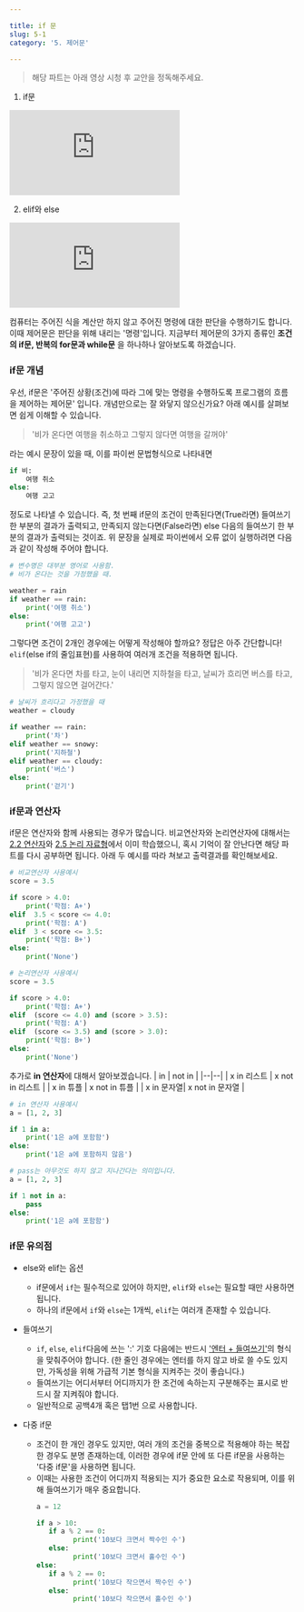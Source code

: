 ```yaml
---

title: if 문
slug: 5-1
category: '5. 제어문'

---
```


> 해당 파트는 아래 영상 시청 후 교안을 정독해주세요.

1. if문      
<iframe class="w-full" style="aspect-ratio: 16 / 9;" src="https://www.youtube.com/embed/wBT2H2nkeyE?list=PLGPF8gvWLYypeEoFNTfSHdFL5WRLAfmmm" title="YouTube video player" frameborder="0" allow="accelerometer; autoplay; clipboard-write; encrypted-media; gyroscope; picture-in-picture" allowfullscreen></iframe>

2. elif와 else
<iframe class="w-full" style="aspect-ratio: 16 / 9;" src="https://www.youtube.com/embed/M2nsSWyQui4?list=PLGPF8gvWLYypeEoFNTfSHdFL5WRLAfmmm" title="YouTube video player" frameborder="0" allow="accelerometer; autoplay; clipboard-write; encrypted-media; gyroscope; picture-in-picture" allowfullscreen></iframe>

컴퓨터는 주어진 식을 계산만 하지 않고 주어진 명령에 대한 판단을 수행하기도 합니다. 이때 제어문은 판단을 위해 내리는 '명령'입니다. 지금부터 제어문의 3가지 종류인 **조건의 if문, 반복의 for문과 while문** 을 하나하나 알아보도록 하겠습니다. 

### if문 개념
우선, if문은  '주어진 상황(조건)에 따라 그에 맞는 명령을 수행하도록 프로그램의 흐름을 제어하는 제어문' 입니다. 개념만으로는 잘 와닿지 않으신가요? 아래 예시를 살펴보면 쉽게 이해할 수 있습니다. 

>'비가 온다면 여행을 취소하고 그렇지 않다면 여행을 갈꺼야'

라는 예시 문장이 있을 때, 이를 파이썬 문법형식으로 나타내면
```python
if 비:
	여행 취소
else:
	여행 고고
```
정도로 나타낼 수 있습니다. 즉, 첫 번째 if문의 조건이 만족된다면(True라면) 들여쓰기 한 부분의 결과가 출력되고, 만족되지 않는다면(False라면) else 다음의 들여쓰기 한 부분의 결과가 출력되는 것이죠. 위 문장을 실제로 파이썬에서 오류 없이 실행하려면 다음과 같이 작성해 주어야 합니다. 
```python
# 변수명은 대부분 영어로 사용함.
# 비가 온다는 것을 가정했을 때.

weather = rain
if weather == rain:
	print('여행 취소')
else:
	print('여행 고고')
```
그렇다면 조건이 2개인 경우에는 어떻게 작성해야 할까요? 정답은 아주 간단합니다! `elif`(else if의 줄임표현)를 사용하여 여러개 조건을 적용하면 됩니다. 

> '비가 온다면 차를 타고, 눈이 내리면 지하철을 타고, 날씨가 흐리면 버스를 타고, 그렇지 않으면 걸어간다.'
```python
# 날씨가 흐리다고 가정했을 때
weather = cloudy

if weather == rain:
	print('차')
elif weather == snowy:
	print('지하철')
elif weather == cloudy:
	print('버스')
else:
	print('걷기')
```

### if문과 연산자
if문은 연산자와 함께 사용되는 경우가 많습니다. 비교연산자와 논리연산자에 대해서는  [2.2 연산자](https://curriculum.cosadama.com/python/2-2)와 [2.5 논리 자료형](https://curriculum.cosadama.com/python/2-5)에서 이미 학습했으니, 혹시 기억이 잘 안난다면 해당 파트를 다시 공부하면 됩니다. 아래 두 예시를 따라 쳐보고 출력결과를 확인해보세요. 
```python
# 비교연산자 사용예시
score = 3.5

if score > 4.0:
	print('학점: A+')
elif  3.5 < score <= 4.0:
	print('학점: A')
elif  3 < score <= 3.5:
	print('학점: B+')
else:
	print('None')
```
```python
# 논리연산자 사용예시
score = 3.5

if score > 4.0:
	print('학점: A+')
elif  (score <= 4.0) and (score > 3.5):
	print('학점: A')
elif  (score <= 3.5) and (score > 3.0):
	print('학점: B+')
else:
	print('None')
```
추가로 **in 연산자**에 대해서 알아보겠습니다. 
| in | not in |
|--|--|
| x in 리스트 | x not in 리스트 |
| x in 튜플 | x not in 튜플 |
| x in 문자열| x not in 문자열 |

```python
# in 연산자 사용예시
a = [1, 2, 3]

if 1 in a:
	print('1은 a에 포함함')
else:
	print('1은 a에 포함하지 않음')
```

```python
# pass는 아무것도 하지 않고 지나간다는 의미입니다.
a = [1, 2, 3]

if 1 not in a:
	pass
else:
	print('1은 a에 포함함')
```

### if문 유의점

* else와 elif는 옵션
	* if문에서 `if`는 필수적으로 있어야 하지만, `elif`와 `else`는 필요할 때만 사용하면 됩니다. 
	* 하나의 if문에서 `if`와 `else`는 1개씩, `elif`는 여러개 존재할 수 있습니다. 

* 들여쓰기
	*  `if`, `else`, `elif`다음에 쓰는 ':' 기호 다음에는 반드시 <u>'엔터 + 들여쓰기'</u>의 형식을 맞춰주어야 합니다. (한 줄인 경우에는 엔터를 하지 않고 바로 쓸 수도 있지만, 가독성을 위해 가급적 기본 형식을 지켜주는 것이 좋습니다.)
	* 들여쓰기는 어디서부터 어디까지가 한 조건에 속하는지 구분해주는 표시로 반드시 잘 지켜줘야 합니다. 
	* 일반적으로 공백4개 혹은 탭1번 으로 사용합니다. 

* 다중 if문
	* 조건이 한 개인 경우도 있지만, 여러 개의 조건을 중복으로 적용해야 하는 복잡한 경우도 분명 존재하는데, 이러한 경우에 if문 안에 또 다른 if문을 사용하는 '다중 if문'을  사용하면 됩니다. 
	* 이때는 사용한 조건이 어디까지 적용되는 지가 중요한 요소로 작용되며, 이를 위해 들여쓰기가 매우 중요합니다. 
         ```python
		a = 12

		if a > 10:
			if a % 2 == 0:
				  print('10보다 크면서 짝수인 수')
			else:
				  print('10보다 크면서 홀수인 수')
		else:
			if a % 2 == 0:
				  print('10보다 작으면서 짝수인 수')
			else:
				  print('10보다 작으면서 홀수인 수')
      ```
